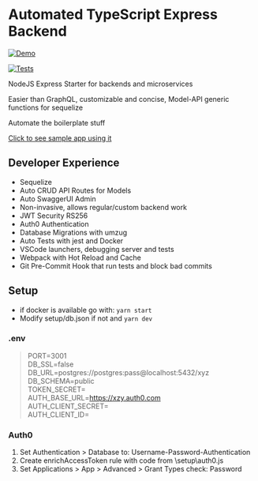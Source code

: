 # Automated TypeScript Express Backend

[![Demo](https://img.shields.io/badge/Click%20for%20Demo-HEROKU-GREEN.svg)](https://drawspace-api.herokuapp.com/docs)

[![Tests](https://github.com/ruyd/automated-express-backend/actions/workflows/tests.yml/badge.svg)](https://github.com/ruyd/automated-express-backend/actions/workflows/tests.yml)

NodeJS Express Starter for backends and microservices

Easier than GraphQL, customizable and concise, Model-API generic functions for sequelize

Automate the boilerplate stuff

[Click to see sample app using it](https://github.com/ruyd/fullstack-monorepo)

## Developer Experience

- Sequelize
- Auto CRUD API Routes for Models
- Auto SwaggerUI Admin
- Non-invasive, allows regular/custom backend work
- JWT Security RS256
- Auth0 Authentication
- Database Migrations with umzug
- Auto Tests with jest and Docker
- VSCode launchers, debugging server and tests
- Webpack with Hot Reload and Cache
- Git Pre-Commit Hook that run tests and block bad commits


## Setup
- if docker is available go with: `yarn start`
- Modify setup/db.json if not and `yarn dev`

### .env

> PORT=3001<br>
> DB_SSL=false<br>
> DB_URL=postgres://postgres:pass@localhost:5432/xyz<br>
> DB_SCHEMA=public<br>
> TOKEN_SECRET=<br>
> AUTH_BASE_URL=https://xzy.auth0.com<br>
> AUTH_CLIENT_SECRET=<br>
> AUTH_CLIENT_ID=<br>

### Auth0

1. Set Authentication > Database to: Username-Password-Authentication
2. Create enrichAccessToken rule with code from \setup\auth0.js
3. Set Applications > App > Advanced > Grant Types check: Password
